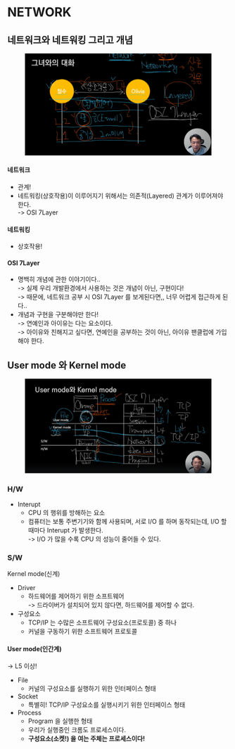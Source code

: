# NETWORK

## 네트워크와 네트워킹 그리고 개념

<figure><img src="../../.gitbook/assets/image (19) (1).png" alt=""><figcaption></figcaption></figure>

#### 네트워크

* 관계!
* 네트워킹(상호작용)이 이루어지기 위해서는 의존적(Layered) 관계가 이루어져야 한다.\
  \-> OSI 7Layer

#### 네트워킹

* 상호작용!

#### OSI 7Layer

* 명백히 개념에 관한 이야기이다..\
  \-> 실제 우리 개발환경에서 사용하는 것은 개념이 아닌, 구현이다!\
  \-> 때문에, 네트워크 공부 시 OSI 7Layer 를 보게된다면,, 너무 어렵게 접근하게 된다..
* 개념과 구현을 구분해야만 한다!\
  \-> 연예인과 아이유는 다는 요소이다.\
  \-> 아이유와 친해지고 싶다면, 연예인을 공부하는 것이 아닌, 아이유 팬클럽에 가입해야 한다.

## User mode 와 Kernel mode

<figure><img src="../../.gitbook/assets/image (23) (1).png" alt=""><figcaption></figcaption></figure>

### H/W

* Interupt
  * CPU 의 행위를 방해하는 요소
  * 컴퓨터는 보통 주변기기와 함께 사용되며, 서로 I/O 를 하며 동작되는데, I/O 할 때마다 Interupt 가 발생한다.\
    \-> I/O 가 많을 수록 CPU 의 성능이 줄어들 수 있다.

### S/W

Kernel mode(신계)

* Driver
  * 하드웨어를 제어하기 위한 소프트웨어\
    \-> 드라이버가 설치되어 있지 않다면, 하드웨어를 제어할 수 없다.
* 구성요소
  * TCP/IP 는 수많은 소프트웨어 구성요소(프로토콜) 중 하나
  * 커널을 구동하기 위한 소프트웨어 프로토콜

#### User mode(인간계)

\-> L5 이상!

* File
  * 커널의 구성요소를 실행하기 위한 인터페이스 형태
* Socket
  * 특별히! TCP/IP 구성요소를 실행시키기 위한 인터페이스 형태
* Process
  * Program 을 실행한 형태
  * 우리가 실행중인 크롬도 프로세스이다.
  * **구성요소(소켓!) 을 여는 주체는 프로세스이다!**
